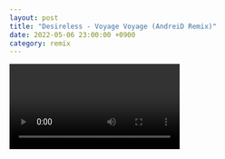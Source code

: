 ```yaml
---
layout: post
title: "Desireless - Voyage Voyage (AndreiD Remix)"
date: 2022-05-06 23:00:00 +0900
category: remix
---
```


<div class="video-container">
    <video id="player" class="video-js vjs-default-skin vjs-big-play-centered" data-json="/public/json/remix/desireless - Voyage Voyage (AndreiD Remix).json"></video>
</div>

```
```
